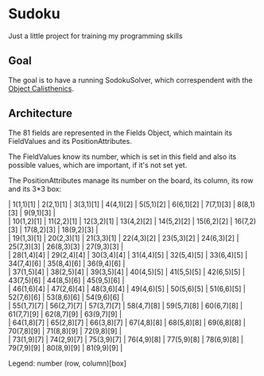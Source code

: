 # Sudoku
Just a little project for training my programming skills

## Goal
The goal is to have a running SodokuSolver, which correspendent with the [Object Calisthenics]( https://www.cs.helsinki.fi/u/luontola/tdd-2009/ext/ObjectCalisthenics.pdf ).

## Architecture

The 81 fields are represented in the Fields Object, which maintain its FieldValues and its PositionAttributes.

The FieldValues know its number, which is set in this field and also its possible values, which are important, if it's not set yet.

The PositionAttributes manage its number on the board, its column, its row and its 3*3 box:

|  1(1,1)[1] |  2(2,1)[1] |  3(3,1)[1] |  4(4,1)[2] |  5(5,1)[2] |  6(6,1)[2] |  7(7,1)[3] |  8(8,1)[3] |  9(9,1)[3] | <br/>
| 10(1,2)[1] | 11(2,2)[1] | 12(3,2)[1] | 13(4,2)[2] | 14(5,2)[2] | 15(6,2)[2] | 16(7,2)[3] | 17(8,2)[3] | 18(9,2)[3] | <br/>
| 19(1,3)[1] | 20(2,3)[1] | 21(3,3)[1] | 22(4,3)[2] | 23(5,3)[2] | 24(6,3)[2] | 25(7,3)[3] | 26(8,3)[3] | 27(9,3)[3] | <br/>
| 28(1,4)[4] | 29(2,4)[4] | 30(3,4)[4] | 31(4,4)[5] | 32(5,4)[5] | 33(6,4)[5] | 34(7,4)[6] | 35(8,4)[6] | 36(9,4)[6] | <br/>
| 37(1,5)[4] | 38(2,5)[4] | 39(3,5)[4] | 40(4,5)[5] | 41(5,5)[5] | 42(6,5)[5] | 43(7,5)[6] | 44(8,5)[6] | 45(9,5)[6] | <br/>
| 46(1,6)[4] | 47(2,6)[4] | 48(3,6)[4] | 49(4,6)[5] | 50(5,6)[5] | 51(6,6)[5] | 52(7,6)[6] | 53(8,6)[6] | 54(9,6)[6] | <br/>
| 55(1,7)[7] | 56(2,7)[7] | 57(3,7)[7] | 58(4,7)[8] | 59(5,7)[8] | 60(6,7)[8] | 61(7,7)[9] | 62(8,7)[9] | 63(9,7)[9] | <br/>
| 64(1,8)[7] | 65(2,8)[7] | 66(3,8)[7] | 67(4,8)[8] | 68(5,8)[8] | 69(6,8)[8] | 70(7,8)[9] | 71(8,8)[9] | 72(9,8)[9] | <br/>
| 73(1,9)[7] | 74(2,9)[7] | 75(3,9)[7] | 76(4,9)[8] | 77(5,9)[8] | 78(6,9)[8] | 79(7,9)[9] | 80(8,9)[9] | 81(9,9)[9] | <br/>

Legend: number (row, column)[box]
